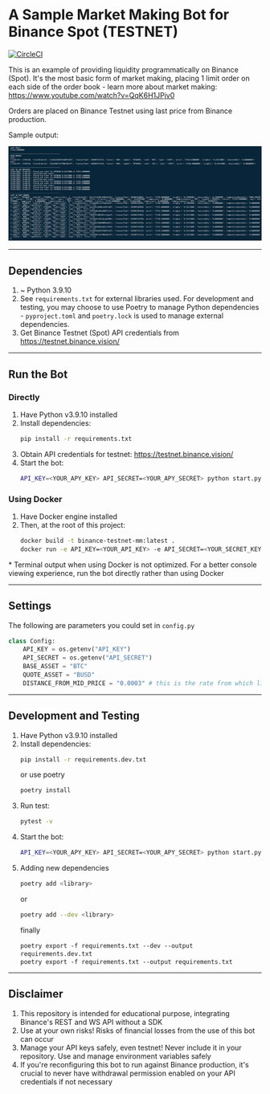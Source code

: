 # A Sample Market Making Bot for Binance Spot (TESTNET)
[![CircleCI](https://dl.circleci.com/status-badge/img/gh/joshteng/binance-testnet-liquidity-provider/tree/main.svg?style=svg)](https://dl.circleci.com/status-badge/redirect/gh/joshteng/binance-testnet-liquidity-provider/tree/main)

This is an example of providing liquidity programmatically on Binance (Spot). It's the most basic form of market making, placing 1 limit order on each side of the order book - learn more about market making: https://www.youtube.com/watch?v=QqK6H1JPjv0

Orders are placed on Binance Testnet using last price from Binance production.

Sample output:

![output](/docs/assets/sample-output.png)

---

## Dependencies
1. ~ Python 3.9.10
2. See `requirements.txt` for external libraries used. For development and testing, you may choose to use Poetry to manage Python dependencies - `pyproject.toml` and `poetry.lock` is used to manage external dependencies.
3. Get Binance Testnet (Spot) API credentials from https://testnet.binance.vision/

---

## Run the Bot
### Directly
1. Have Python v3.9.10 installed
2. Install dependencies:
    ```sh
    pip install -r requirements.txt
    ```
3. Obtain API credentials for testnet: https://testnet.binance.vision/
4. Start the bot:
    ```sh
    API_KEY=<YOUR_APY_KEY> API_SECRET=<YOUR_APY_SECRET> python start.py
    ```
### Using Docker
1. Have Docker engine installed
2. Then, at the root of this project:
    ```sh
    docker build -t binance-testnet-mm:latest .
    docker run -e API_KEY=<YOUR_API_KEY> -e API_SECRET=<YOUR_SECRET_KEY> --name=binance-testnet-mm-container binance-testnet-mm
    ```
\* Terminal output when using Docker is not optimized. For a better console viewing experience, run the bot directly rather than using Docker

---

## Settings
The following are parameters you could set in `config.py`
```py
class Config:
    API_KEY = os.getenv("API_KEY")
    API_SECRET = os.getenv("API_SECRET")
    BASE_ASSET = "BTC"
    QUOTE_ASSET = "BUSD"
    DISTANCE_FROM_MID_PRICE = "0.0003" # this is the rate from which limit prices from last price are determined e.g. last_price * (1 - DISTANCE_FROM_MID_PRICE) for bid orders and last_price * (1 + DISTANCE_FROM_MID_PRICE) for ask orders. a lower number will see more action!
```

---

## Development and Testing
1. Have Python v3.9.10 installed
2. Install dependencies:
    ```sh
    pip install -r requirements.dev.txt
    ```
    or use poetry
    ```sh
    poetry install
    ```
3. Run test:
    ```sh
    pytest -v
    ```
4. Start the bot:
    ```sh
    API_KEY=<YOUR_APY_KEY> API_SECRET=<YOUR_APY_SECRET> python start.py
    ```
5. Adding new dependencies
    ```sh
    poetry add <library>
    ```
    or
    ```sh
    poetry add --dev <library>
    ```
    finally
    ```
    poetry export -f requirements.txt --dev --output requirements.dev.txt
    poetry export -f requirements.txt --output requirements.txt
    ```
---

## Disclaimer
1. This repository is intended for educational purpose, integrating Binance's REST and WS API without a SDK
1. Use at your own risks! Risks of financial losses from the use of this bot can occur
1. Manage your API keys safely, even testnet! Never include it in your repository. Use and manage environment variables safely
1. If you're reconfiguring this bot to run against Binance production, it's crucial to never have withdrawal permission enabled on your API credentials if not necessary
